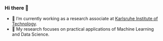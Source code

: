 ### Hi there 👋

- 🔭 I’m currently working as a research associate at [Karlsruhe Institute of Technology](https://im.iism.kit.edu/index.php).
- 🌱 My research focuses on practical applications of Machine Learning and Data Science.


<!--
**alexandergrote/alexandergrote** is a ✨ _special_ ✨ repository because its `README.md` (this file) appears on your GitHub profile.

Here are some ideas to get you started:

- 🔭 I’m currently working on ...
- 🌱 I’m currently learning ...
- 👯 I’m looking to collaborate on ...
- 🤔 I’m looking for help with ...
- 💬 Ask me about ...
- 📫 How to reach me: ...
- 😄 Pronouns: ...
- ⚡ Fun fact: ...
-->
